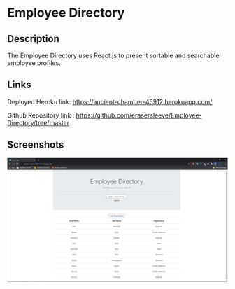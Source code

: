 # Employee Directory
  
  ## Description
  The Employee Directory uses React.js to present sortable and searchable employee profiles.
 

  ## Links
  Deployed Heroku link: https://ancient-chamber-45912.herokuapp.com/

  Github Repository link : https://github.com/erasersleeve/Employee-Directory/tree/master
  
  ## Screenshots

  ![1](https://github.com/erasersleeve/Employee-Directory/blob/master/public/assets/Capture%20d%E2%80%99%C3%A9cran.png)